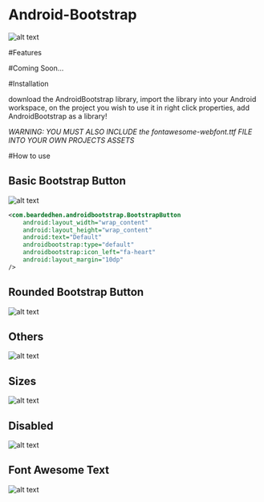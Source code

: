 Android-Bootstrap
=================

![alt text](https://raw.github.com/Bearded-Hen/Android-Bootstrap/master/images/device-2013-11-01-155630_framed.png "Device Image")

#Features

#Coming Soon...

#Installation

download the AndroidBootstrap library, import the library into your Android workspace, on the project you wish to use it in right click properties, add AndroidBootstrap as a library!

*WARNING: YOU MUST ALSO INCLUDE the fontawesome-webfont.ttf FILE INTO YOUR OWN PROJECTS ASSETS*

#How to use

## Basic Bootstrap Button
![alt text](https://raw.github.com/Bearded-Hen/Android-Bootstrap/master/images/buttons.png "regular bootstrap buttons")

```xml
<com.beardedhen.androidbootstrap.BootstrapButton
    android:layout_width="wrap_content"
	android:layout_height="wrap_content"
    android:text="Default"
    androidbootstrap:type="default"
    androidbootstrap:icon_left="fa-heart"
    android:layout_margin="10dp"
/>
```



## Rounded Bootstrap Button
![alt text](https://raw.github.com/Bearded-Hen/Android-Bootstrap/master/images/buttons_rounded.png "rounded bootstrap buttons")

## Others
![alt text](https://raw.github.com/Bearded-Hen/Android-Bootstrap/master/images/buttons_others.png "other bootstrap buttons")

## Sizes
![alt text](https://raw.github.com/Bearded-Hen/Android-Bootstrap/master/images/buttons_sizes.png "sized bootstrap buttons")

## Disabled
![alt text](https://raw.github.com/Bearded-Hen/Android-Bootstrap/master/images/buttons_disabled.png "disabled bootstrap buttons")

## Font Awesome Text
![alt text](https://raw.github.com/Bearded-Hen/Android-Bootstrap/master/images/font_awesome_text.png "font_awesome_text")
